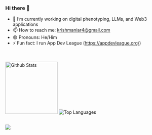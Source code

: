### Hi there 👋

- 🔭 I’m currently working on digital phenotyping, LLMs, and Web3 applications
- 📫 How to reach me: krishmaniar4@gmail.com
- 😄 Pronouns: He/Him
- ⚡ Fun fact: I run App Dev League (https://appdevleague.org/)

<br>
<p>
  <img height="165" src="https://github-readme-stats.vercel.app/api?username=krinetic1234&count_private=true&include_all_commits=true&show_icons=true&theme=algolia" alt="Github Stats" />
  <img src="https://github-readme-stats.vercel.app/api/top-langs/?username=krinetic1234&layout=compact&theme=algolia" alt="Top Languages" />
  <br>
  <br>
<!--   <img src="https://activity-graph.herokuapp.com/graph?username=krinetic1234&bg_color=0D1117&color=5BCDEC&line=5BCDEC&point=FFFFFF&hide_border=true" alt="Activity Graph" /> -->
</p>

![](https://komarev.com/ghpvc/?username=krinetic1234&color=green)
